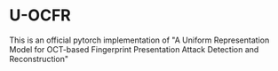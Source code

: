 # U-OCFR
This is an official pytorch implementation of "A Uniform Representation Model for OCT-based Fingerprint Presentation Attack Detection and Reconstruction"
